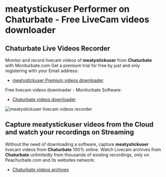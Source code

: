 # meatystickuser Performer on Chaturbate - Free LiveCam videos downloader

## Chaturbate Live Videos Recorder

Monitor and record livecam videos of **meatystickuser** from **Chaturbate** with Moniturbate.com
Get a premium trial for free by just and only registering with your Email address:
* [meatystickuser Premium videos downloader](https://moniturbate.com/request-demo-licence-key.html)

Free livecam videos downloader - Moniturbate Software:
* [Chaturbate videos downloader](https://moniturbate.com/moniturbate-download-software.html)

![meatystickuser livecam videos recorder](https://peachurnet.com/templates/moniturbate-software.png)


## Capture meatystickuser videos from the Cloud and watch your recordings on Streaming

Without the need of downloading a software, capture **meatystickuser** livecam videos from **Chaturbate** 100% online.
Watch Livecam archives from **Chaturbate** unlimitedly from thousands of existing recordings, only on Peachurbate.com and its websites network:
* [Chaturbate videos archives](https://peachurnet.com/)